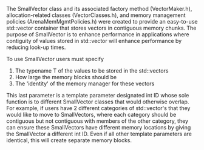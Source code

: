 The SmallVector class and its associated factory method (VectorMaker.h), allocation-related classes (VectorClasses.h), and memory management policies (ArenaMemMgmtPolicies.h) were created to provide an easy-to-use std::vector container that stores vectors in contiguous memory chunks. The purpose of SmallVector is to enhance performance in applications where contiguity of values stored in std::vector will enhance performance by reducing look-up times.

To use SmallVector users must specify

1. The typename T of the values to be stored in the std::vectors
2. How large the memory blocks should be
3. The 'identity' of the memory manager for these vectors

This last parameter is a template parameter designated int ID whose sole function is to different SmallVector classes that would otherwise overlap. For example, if users have 2 different categories of std::vector<int>'s that they would like to move to SmallVectors, where each category should be contiguous but not contiguous with members of the other category, they can ensure these SmallVectors have different memory locations by giving the SmallVector a different int ID. Even if all other template parameters are identical, this will create separate memory blocks. 